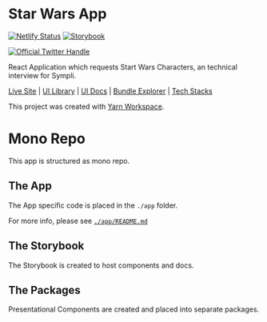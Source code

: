 # Star Wars App

[![Netlify Status](https://api.netlify.com/api/v1/badges/fa7d6d8d-09d3-44dc-8bd6-b1e1a0edf217/deploy-status)](https://sympli-rjs.netlify.app)
[![Storybook](https://cdn.jsdelivr.net/gh/storybookjs/brand@master/badge/badge-storybook.svg)](https://sympli-rjs.netlify.app/storybook/index.html)
<p>
    <a href="https://twitter.com/intent/follow?screen_name=jacktator">
        <img src="https://badgen.net/twitter/follow/jacktator?icon=twitter&label=%40jacktator" alt="Official Twitter Handle" />
    </a>
</p>

React Application which requests Start Wars Characters, an technical interview for Sympli.

[Live Site](https://sympli-rjs.netlify.app) | [UI Library](https://sympli-rjs.netlify.app/storybook/index.html) | [UI Docs](https://sympli-rjs.netlify.app/docs/index.html) | [Bundle Explorer](https://sympli-rjs.netlify.app/explorer.html) | [Tech Stacks](docs/STACK.md)

This project was created with [Yarn Workspace](https://classic.yarnpkg.com/en/docs/workspaces/).

# Mono Repo

This app is structured as mono repo.

## The App

The App specific code is placed in the `./app` folder. 

For more info, please see [`./app/README.md`](./app/README.md)

## The Storybook

The Storybook is created to host components and docs.

## The Packages

Presentational Components are created and placed into separate packages.